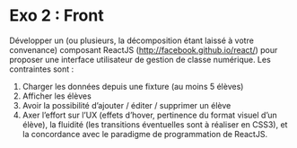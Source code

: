 # Exo 2 : Front

Développer un (ou plusieurs, la décomposition étant laissé à votre convenance) composant ReactJS (http://facebook.github.io/react/) pour proposer une interface utilisateur de gestion de classe numérique. Les contraintes sont :
1. Charger les données depuis une fixture (au moins 5 élèves)
2. Afficher les élèves 
3. Avoir la possibilité d’ajouter / éditer / supprimer un élève
4. Axer l’effort sur l’UX (effets d’hover, pertinence du format visuel d’un élève), la fluidité
(les transitions éventuelles sont à réaliser en CSS3), et la concordance avec le paradigme de programmation de ReactJS.